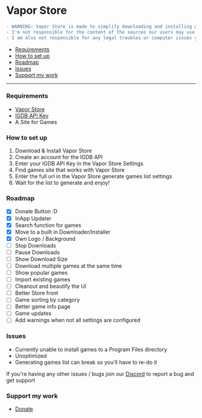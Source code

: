# Vapor Store

```diff
- WARNING: Vapor Store is made to simplify downloading and installing games in a preinstalled format from the internet via a repository/source
- I'm not responsible for the content of the sources our users may use
- I am also not responsible for any legal troubles or computer issues you may face

```


- [Requirements](#requirements)
- [How to set up](#how-to-set-up)
- [Roadmap](#roadmap)
- [Issues](#issues)
- [Support my work](#support-my-work)

---

### Requirements

- [Vapor Store](https://github.com/CrypticShy/vapor-store/releases/)
- [IGDB API Key](https://api.igdb.com/signup)
- A Site for Games

### How to set up

1. Download & Install Vapor Store
5. Create an account for the IGDB API
6. Enter your IGDB API Key in the Vapor Store Settings
7. Find games site that works with Vapor Store 
8. Enter the full url in the Vapor Store generate games list settings
9. Wait for the list to generate and enjoy!

### Roadmap

- [x] Donate Button :D
- [x] InApp Updater
- [x] Search function for games
- [x] Move to a built in Downloader/Installer
- [x] Own Logo / Background
- [ ] Stop Downloads
- [ ] Pause Downloads
- [ ] Show Download Size
- [ ] Download multiple games at the same time
- [ ] Show popular games
- [ ] Import existing games
- [ ] Cleanout and beautify the UI
- [ ] Better Store front
- [ ] Game sorting by category
- [ ] Better game info page
- [ ] Game updates
- [ ] Add warnings when not all settings are configured 

### Issues

- Currently unable to install games to a Program Files directory
- Unoptimized
- Generating games list can break so you'll have to re-do it

If you're having any other issues / bugs join our [Discord](https://discord.gg/ZjDTpmf) to report a bug and get support 

### Support my work

 - [Donate](https://ko-fi.com/sushy)
